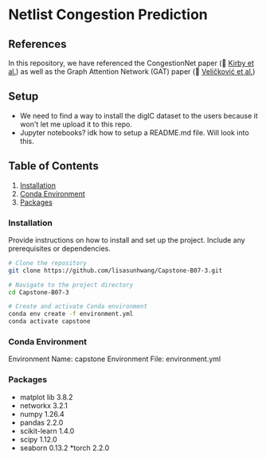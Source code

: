 # Netlist Congestion Prediction

## References
In this repository, we have referenced the CongestionNet paper (🔗 [Kirby et al.](https://ieeexplore.ieee.org/document/8920342)) as well as the Graph Attention Network (GAT) paper (🔗 [Veličković et al.](https://arxiv.org/abs/1710.10903))

## Setup
* We need to find a way to install the digIC dataset to the users because it won't let me upload it to this repo.
* Jupyter notebooks? idk how to setup a README.md file. Will look into this.

## Table of Contents

1. [Installation](#installation)
2. [Conda Environment](#conda-environment)
3. [Packages](#packages)

### Installation

Provide instructions on how to install and set up the project. Include any prerequisites or dependencies.

```bash
# Clone the repository
git clone https://github.com/lisasunhwang/Capstone-B07-3.git

# Navigate to the project directory
cd Capstone-B07-3

# Create and activate Conda environment
conda env create -f environment.yml
conda activate capstone
```

### Conda Environment
Environment Name: capstone
Environment File: environment.yml

### Packages
* matplot lib 3.8.2
* networkx 3.2.1
* numpy 1.26.4
* pandas 2.2.0
* scikit-learn 1.4.0
* scipy 1.12.0
* seaborn 0.13.2
*torch 2.2.0
